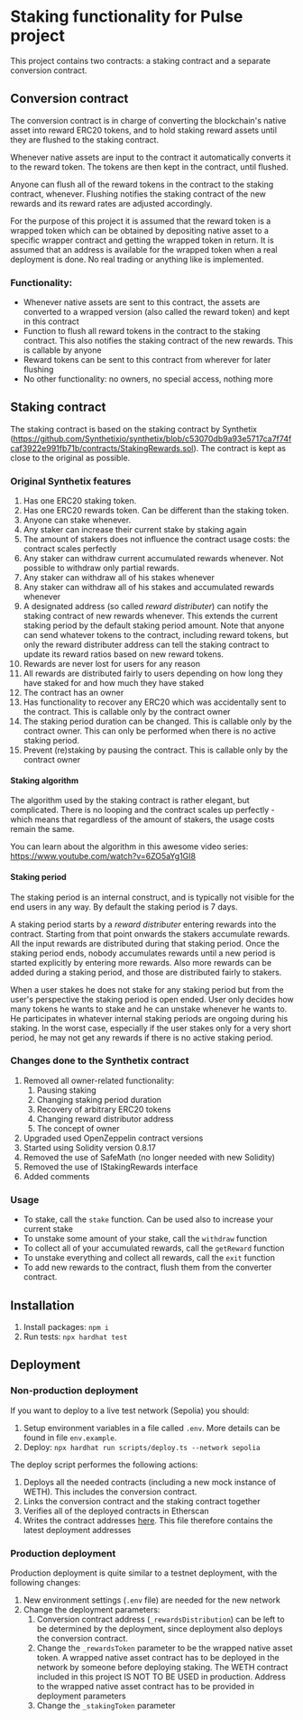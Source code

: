 # Staking functionality for Pulse project

This project contains two contracts: a staking contract and a separate conversion contract.

## Conversion contract

The conversion contract is in charge of converting the blockchain's native asset into reward ERC20 tokens, and to hold staking reward assets until they are flushed to the staking contract.

Whenever native assets are input to the contract it automatically converts it to the reward token. The tokens are then kept in the contract, until flushed.

Anyone can flush all of the reward tokens in the contract to the staking contract, whenever. Flushing notifies the staking contract of the new rewards and its reward rates are adjusted accordingly.

For the purpose of this project it is assumed that the reward token is a wrapped token which can be obtained by depositing native asset to a specific wrapper contract and getting the wrapped token in return. It is assumed that an address is available for the wrapped token when a real deployment is done. No real trading or anything like is implemented.

### Functionality:

- Whenever native assets are sent to this contract, the assets are converted to a wrapped version (also called the reward token) and kept in this contract
- Function to flush all reward tokens in the contract to the staking contract. This also notifies the staking contract of the new rewards. This is callable by anyone
- Reward tokens can be sent to this contract from wherever for later flushing
- No other functionality: no owners, no special access, nothing more

## Staking contract

The staking contract is based on the staking contract by Synthetix (https://github.com/Synthetixio/synthetix/blob/c53070db9a93e5717ca7f74fcaf3922e991fb71b/contracts/StakingRewards.sol). The contract is kept as close to the original as possible.

### Original Synthetix features

1. Has one ERC20 staking token.
1. Has one ERC20 rewards token. Can be different than the staking token.
1. Anyone can stake whenever.
1. Any staker can increase their current stake by staking again
1. The amount of stakers does not influence the contract usage costs: the contract scales perfectly
1. Any staker can withdraw current accumulated rewards whenever. Not possible to withdraw only partial rewards.
1. Any staker can withdraw all of his stakes whenever
1. Any staker can withdraw all of his stakes and accumulated rewards whenever
1. A designated address (so called _reward distributer_) can notify the staking contract of new rewards whenever. This extends the current staking period by the default staking period amount. Note that anyone can send whatever tokens to the contract, including reward tokens, but only the reward distributer address can tell the staking contract to update its reward ratios based on new reward tokens.
1. Rewards are never lost for users for any reason
1. All rewards are distributed fairly to users depending on how long they have staked for and how much they have staked
1. The contract has an owner
1. Has functionality to recover any ERC20 which was accidentally sent to the contract. This is callable only by the contract owner
1. The staking period duration can be changed. This is callable only by the contract owner. This can only be performed when there is no active staking period.
1. Prevent (re)staking by pausing the contract. This is callable only by the contract owner

#### Staking algorithm

The algorithm used by the staking contract is rather elegant, but complicated. There is no looping and the contract scales up perfectly - which means that regardless of the amount of stakers, the usage costs remain the same.

You can learn about the algorithm in this awesome video series: https://www.youtube.com/watch?v=6ZO5aYg1GI8

#### Staking period

The staking period is an internal construct, and is typically not visible for the end users in any way. By default the staking period is 7 days.

A staking period starts by a _reward distributer_ entering rewards into the contract. Starting from that point onwards the stakers accumulate rewards. All the input rewards are distributed during that staking period. Once the staking period ends, nobody accumulates rewards until a new period is started explicitly by entering more rewards. Also more rewards can be added during a staking period, and those are distributed fairly to stakers.

When a user stakes he does not stake for any staking period but from the user's perspective the staking period is open ended. User only decides how many tokens he wants to stake and he can unstake whenever he wants to. He participates in whatever internal staking periods are ongoing during his staking. In the worst case, especially if the user stakes only for a very short period, he may not get any rewards if there is no active staking period.

### Changes done to the Synthetix contract

1. Removed all owner-related functionality:
   1. Pausing staking
   1. Changing staking period duration
   1. Recovery of arbitrary ERC20 tokens
   1. Changing reward distributor address
   1. The concept of owner
1. Upgraded used OpenZeppelin contract versions
1. Started using Solidity version 0.8.17
1. Removed the use of SafeMath (no longer needed with new Solidity)
1. Removed the use of IStakingRewards interface
1. Added comments

### Usage

- To stake, call the `stake` function. Can be used also to increase your current stake
- To unstake some amount of your stake, call the `withdraw` function
- To collect all of your accumulated rewards, call the `getReward` function
- To unstake everything and collect all rewards, call the `exit` function
- To add new rewards to the contract, flush them from the converter contract.

## Installation

1. Install packages: `npm i`
1. Run tests: `npx hardhat test`

## Deployment

### Non-production deployment

If you want to deploy to a live test network (Sepolia) you should:

1. Setup environment variables in a file called `.env`. More details can be found in file `env.example`.
1. Deploy: `npx hardhat run scripts/deploy.ts --network sepolia`

The deploy script performes the following actions:

1. Deploys all the needed contracts (including a new mock instance of WETH). This includes the conversion contract.
1. Links the conversion contract and the staking contract together
1. Verifies all of the deployed contracts in Etherscan
1. Writes the contract addresses [here](contract_addresses.md). This file therefore contains the latest deployment addresses

### Production deployment

Production deployment is quite similar to a testnet deployment, with the following changes:

1. New environment settings (`.env` file) are needed for the new network
1. Change the deployment parameters:
   1. Conversion contract address (`_rewardsDistribution`) can be left to be determined by the deployment, since deployment also deploys the conversion contract.
   1. Change the `_rewardsToken` parameter to be the wrapped native asset token. A wrapped native asset contract has to be deployed in the network by someone before deploying staking. The WETH contract included in this project IS NOT TO BE USED in production. Address to the wrapped native asset contract has to be provided in deployment parameters
   1. Change the `_stakingToken` parameter
